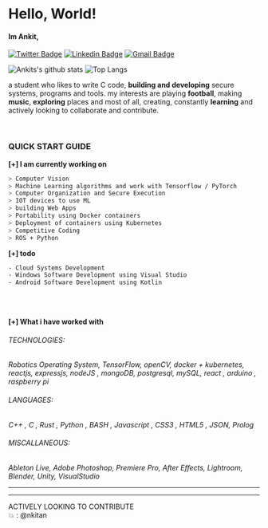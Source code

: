 # Hello, World!
#### Im Ankit, 
[![Twitter Badge](https://img.shields.io/badge/-@ankitdas2k-1ca0f1?style=flat-square&labelColor=1ca0f1&logo=twitter&logoColor=white&link=https://twitter.com/AnkitDas2k)](https://twitter.com/AnkitDas2k) [![Linkedin Badge](https://img.shields.io/badge/-ankitdas-blue?style=flat-square&logo=Linkedin&logoColor=white&link=https://www.linkedin.com/in/ankit-das-929513193/)](https://www.linkedin.com/in/ankit-das-929513193/)
[![Gmail Badge](https://img.shields.io/badge/-ankitdas2k@gmail.com-c14438?style=flat-square&logo=Gmail&logoColor=white&link=mailto:ankitdas2k@gmail.com)](mailto:ankitdas2k@gmail.com)
<br>
<p align=center>
<a>
  
![Ankits's github stats](https://github-readme-stats.vercel.app/api?username=nkitan&show_icons=true&hide_title=true&hide_rank=true&line_height=19) 
![Top Langs](https://github-readme-stats.vercel.app/api/top-langs/?username=nkitan&layout=compact)
</a>
</p>


a student who likes to write C code, **building and developing** secure systems, programs and tools.
my interests are playing **football**, making **music**, **exploring** places and most of all, creating, constantly **learning** and actively looking to collaborate and contribute.


<br>

### QUICK START GUIDE

**[+]  I am currently working on**
````bash
> Computer Vision
> Machine Learning algorithms and work with Tensorflow / PyTorch 
> Computer Organization and Secure Execution
> IOT devices to use ML
> building Web Apps
> Portability using Docker containers
> Deployment of containers using Kubernetes
> Competitive Coding
> ROS + Python
````

**[+] todo**
```` bash
- Cloud Systems Development
- Windows Software Development using Visual Studio
- Android Software Development using Kotlin
````
<br>
<br>

**[+]  What i have worked with**
<p>

###### TECHNOLOGIES:
*Robotics Operating System, TensorFlow, openCV, docker + kubernetes, reactjs, expressjs, nodeJS , mongoDB, postgresql, mySQL, react , arduino , raspberry pi*
<br>
###### LANGUAGES:
*C++ , C , Rust , Python , BASH , Javascript , CSS3 , HTML5 , JSON, Prolog*
<br>
###### MISCALLANEOUS:
*Ableton Live, Adobe Photoshop, Premiere Pro, After Effects, Lightroom, Blender, Unity, VisualStudio*
</p>

__________________________________________________
-------------------------------
ACTIVELY LOOKING TO CONTRIBUTE   
:boom: : @nkitan
